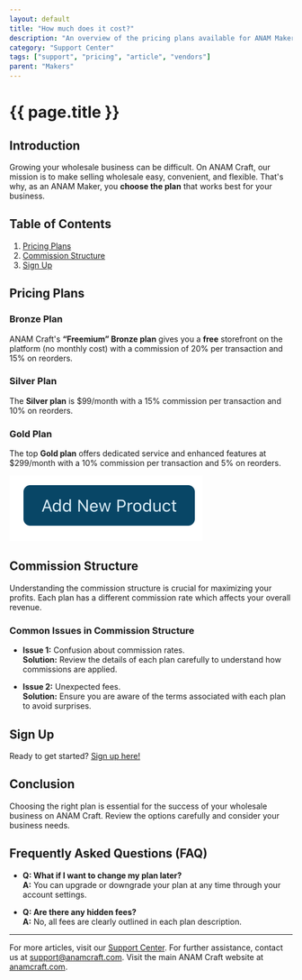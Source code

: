 ```yaml
---
layout: default
title: "How much does it cost?"
description: "An overview of the pricing plans available for ANAM Makers on ANAM Craft."
category: "Support Center"
tags: ["support", "pricing", "article", "vendors"]
parent: "Makers"
---
```


# {{ page.title }}

## Introduction

Growing your wholesale business can be difficult. On ANAM Craft, our mission is to make selling wholesale easy, convenient, and flexible. That's why, as an ANAM Maker, you **choose the plan** that works best for your business.

## Table of Contents
1. [Pricing Plans](#pricing-plans)
2. [Commission Structure](#commission-structure)
3. [Sign Up](#sign-up)

## Pricing Plans

### Bronze Plan

ANAM Craft's **“Freemium” Bronze plan** gives you a **free** storefront on the platform (no monthly cost) with a commission of 20% per transaction and 15% on reorders.

### Silver Plan

The **Silver plan** is $99/month with a 15% commission per transaction and 10% on reorders.

### Gold Plan

The top **Gold plan** offers dedicated service and enhanced features at $299/month with a 10% commission per transaction and 5% on reorders.

![Pricing Plans Screenshot](/images/Screen_Shot_2022-06-22_at_10.png)

## Commission Structure

Understanding the commission structure is crucial for maximizing your profits. Each plan has a different commission rate which affects your overall revenue.

### Common Issues in Commission Structure

- **Issue 1:** Confusion about commission rates.  
  **Solution:** Review the details of each plan carefully to understand how commissions are applied.

- **Issue 2:** Unexpected fees.  
  **Solution:** Ensure you are aware of the terms associated with each plan to avoid surprises.

## Sign Up

Ready to get started? [Sign up here!](https://anamcraft.com/pricing/)

## Conclusion

Choosing the right plan is essential for the success of your wholesale business on ANAM Craft. Review the options carefully and consider your business needs.

## Frequently Asked Questions (FAQ)

- **Q: What if I want to change my plan later?**  
  **A:** You can upgrade or downgrade your plan at any time through your account settings.

- **Q: Are there any hidden fees?**  
  **A:** No, all fees are clearly outlined in each plan description.

---

For more articles, visit our [Support Center](https://support.anamcraft.com). For further assistance, contact us at [support@anamcraft.com](mailto:support@anamcraft.com). Visit the main ANAM Craft website at [anamcraft.com](https://anamcraft.com).